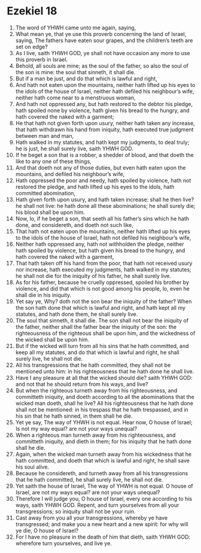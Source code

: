 ﻿# Ezekiel 18
1. The word of YHWH came unto me again, saying, 
2. What mean ye, that ye use this proverb concerning the land of Israel, saying, The fathers have eaten sour grapes, and the children’s teeth are set on edge? 
3. As I live, saith YHWH GOD, ye shall not have occasion any more to use this proverb in Israel. 
4. Behold, all souls are mine; as the soul of the father, so also the soul of the son is mine: the soul that sinneth, it shall die. 
5.  But if a man be just, and do that which is lawful and right, 
6. And hath not eaten upon the mountains, neither hath lifted up his eyes to the idols of the house of Israel, neither hath defiled his neighbour’s wife, neither hath come near to a menstruous woman, 
7. And hath not oppressed any, but hath restored to the debtor his pledge, hath spoiled none by violence, hath given his bread to the hungry, and hath covered the naked with a garment; 
8. He that hath not given forth upon usury, neither hath taken any increase, that hath withdrawn his hand from iniquity, hath executed true judgment between man and man, 
9. Hath walked in my statutes, and hath kept my judgments, to deal truly; he is just, he shall surely live, saith YHWH GOD. 
10.  If he beget a son that is a robber, a shedder of blood, and that doeth the like to any one of these things, 
11. And that doeth not any of those duties, but even hath eaten upon the mountains, and defiled his neighbour’s wife, 
12. Hath oppressed the poor and needy, hath spoiled by violence, hath not restored the pledge, and hath lifted up his eyes to the idols, hath committed abomination, 
13. Hath given forth upon usury, and hath taken increase: shall he then live? he shall not live: he hath done all these abominations; he shall surely die; his blood shall be upon him. 
14.  Now, lo, if he beget a son, that seeth all his father’s sins which he hath done, and considereth, and doeth not such like, 
15. That hath not eaten upon the mountains, neither hath lifted up his eyes to the idols of the house of Israel, hath not defiled his neighbour’s wife, 
16. Neither hath oppressed any, hath not withholden the pledge, neither hath spoiled by violence, but hath given his bread to the hungry, and hath covered the naked with a garment, 
17. That hath taken off his hand from the poor, that hath not received usury nor increase, hath executed my judgments, hath walked in my statutes; he shall not die for the iniquity of his father, he shall surely live. 
18. As for his father, because he cruelly oppressed, spoiled his brother by violence, and did that which is not good among his people, lo, even he shall die in his iniquity. 
19.  Yet say ye, Why? doth not the son bear the iniquity of the father? When the son hath done that which is lawful and right, and hath kept all my statutes, and hath done them, he shall surely live. 
20. The soul that sinneth, it shall die. The son shall not bear the iniquity of the father, neither shall the father bear the iniquity of the son: the righteousness of the righteous shall be upon him, and the wickedness of the wicked shall be upon him. 
21. But if the wicked will turn from all his sins that he hath committed, and keep all my statutes, and do that which is lawful and right, he shall surely live, he shall not die. 
22. All his transgressions that he hath committed, they shall not be mentioned unto him: in his righteousness that he hath done he shall live. 
23. Have I any pleasure at all that the wicked should die? saith YHWH GOD: and not that he should return from his ways, and live? 
24.  But when the righteous turneth away from his righteousness, and committeth iniquity, and doeth according to all the abominations that the wicked man doeth, shall he live? All his righteousness that he hath done shall not be mentioned: in his trespass that he hath trespassed, and in his sin that he hath sinned, in them shall he die. 
25.  Yet ye say, The way of YHWH is not equal. Hear now, O house of Israel; Is not my way equal? are not your ways unequal? 
26. When a righteous man turneth away from his righteousness, and committeth iniquity, and dieth in them; for his iniquity that he hath done shall he die. 
27. Again, when the wicked man turneth away from his wickedness that he hath committed, and doeth that which is lawful and right, he shall save his soul alive. 
28. Because he considereth, and turneth away from all his transgressions that he hath committed, he shall surely live, he shall not die. 
29. Yet saith the house of Israel, The way of YHWH is not equal. O house of Israel, are not my ways equal? are not your ways unequal? 
30. Therefore I will judge you, O house of Israel, every one according to his ways, saith YHWH GOD. Repent, and turn yourselves from all your transgressions; so iniquity shall not be your ruin. 
31.  Cast away from you all your transgressions, whereby ye have transgressed; and make you a new heart and a new spirit: for why will ye die, O house of Israel? 
32. For I have no pleasure in the death of him that dieth, saith YHWH GOD: wherefore turn yourselves, and live ye. 
